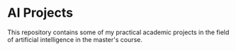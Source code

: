 # AI Projects
This repository contains some of my practical academic projects in the field of artificial intelligence in the master's course.
